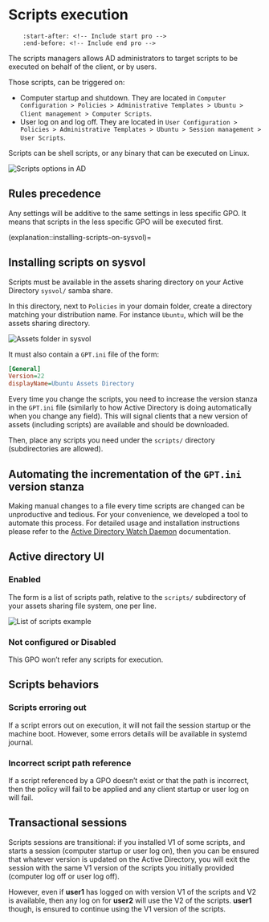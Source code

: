 # Scripts execution

```{include} ../pro_content_notice.txt
    :start-after: <!-- Include start pro -->
    :end-before: <!-- Include end pro -->
```

The scripts managers allows AD administrators to target scripts to be executed on behalf of the client, or by users.

Those scripts, can be triggered on:

* Computer startup and shutdown. They are located in `Computer Configuration > Policies > Administrative Templates > Ubuntu > Client management > Computer Scripts`.
* User log on and log off. They are located in `User Configuration > Policies > Administrative Templates > Ubuntu > Session management > User Scripts`.

Scripts can be shell scripts, or any binary that can be executed on Linux.

![Scripts options in AD](../images/explanation/scripts/gpo-scripts.png)

## Rules precedence

Any settings will be additive to the same settings in less specific GPO. It means that scripts in the less specific GPO will be executed first.

(explanation::installing-scripts-on-sysvol)=
## Installing scripts on sysvol

Scripts must be available in the assets sharing directory on your Active Directory `sysvol/` samba share.

In this directory, next to `Policies` in your domain folder, create a directory matching your distribution name. For instance `Ubuntu`, which will be the assets sharing directory.

![Assets folder in sysvol](../images/explanation/scripts/assets-folder.png)

It must also contain a `GPT.ini` file of the form:

```ini
[General]
Version=22
displayName=Ubuntu Assets Directory
```

Every time you change the scripts, you need to increase the version stanza in the `GPT.ini` file (similarly to how Active Directory is doing automatically when you change any field). This will signal clients that a new version of assets (including scripts) are available and should be downloaded.

Then, place any scripts you need under the `scripts/` directory (subdirectories are allowed).

## Automating the incrementation of the `GPT.ini` version stanza

Making manual changes to a file every time scripts are changed can be unproductive and tedious. For your convenience, we developed a tool to automate this process. For detailed usage and installation instructions please refer to the [Active Directory Watch Daemon](../reference/adwatchd.md) documentation.

## Active directory UI

### Enabled

The form is a list of scripts path, relative to the `scripts/` subdirectory of your assets sharing file system, one per line.

![List of scripts example](../images/explanation/scripts/scripts-list.png)

### Not configured or Disabled

This GPO won’t refer any scripts for execution.

## Scripts behaviors

### Scripts erroring out

If a script errors out on execution, it will not fail the session startup or the machine boot. However, some errors details will be available in systemd journal.

### Incorrect script path reference

If a script referenced by a GPO doesn’t exist or that the path is incorrect, then the policy will fail to be applied and any client startup or user log on will fail.

## Transactional sessions

Scripts sessions are transitional: if you installed V1 of some scripts, and starts a session (computer startup or user log on), then you can be ensured that whatever version is updated on the Active Directory, you will exit the session with the same V1 version of the scripts you initially provided (computer log off or user log off).

However, even if **user1** has logged on with version V1 of the scripts and V2 is available, then any log on for **user2** will use the V2 of the scripts. **user1** though, is ensured to continue using the V1 version of the scripts.
